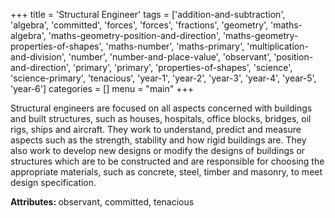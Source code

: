 +++
title = 'Structural Engineer'
tags = ['addition-and-subtraction', 'algebra', 'committed', 'forces', 'forces', 'fractions', 'geometry', 'maths-algebra', 'maths-geometry-position-and-direction', 'maths-geometry-properties-of-shapes', 'maths-number', 'maths-primary', 'multiplication-and-division', 'number', 'number-and-place-value', 'observant', 'position-and-direction', 'primary', 'primary', 'properties-of-shapes', 'science', 'science-primary', 'tenacious', 'year-1', 'year-2', 'year-3', 'year-4', 'year-5', 'year-6']
categories = []
menu = "main"
+++

Structural engineers are focused on all aspects concerned with buildings and built structures, such as houses, hospitals, office blocks, bridges, oil rigs, ships and aircraft. They work to understand, predict and measure aspects such as the strength, stability and how rigid buildings are. They also work to develop new designs or modify the designs of buildings or structures which are to be constructed and are responsible for choosing the appropriate materials, such as concrete, steel, timber and masonry, to meet design specification.

<strong>Attributes: </strong>observant, committed, tenacious
